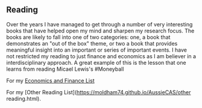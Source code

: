 ## Reading

Over the years I have managed to get through a number of very interesting books that have helped open my mind and sharpen my research focus. The books are likely to fall into one of two categories: one, a book that demonstrates an "out of the box" theme, or two a book that provides meaningful insight into an important or series of important events. I have not restricted my reading to just finance and economics as I am believer in a interdisciplinary approach. A great example of this is the lesson that one learns from reading Micael Lewis's #Moneyball

 
For my [Economics and Finance List](https://moldham74.github.io/AussieCAS/eandfreading.html)

For my  [Other Reading List](https://moldham74.github.io/AussieCAS/other reading.html).

 
